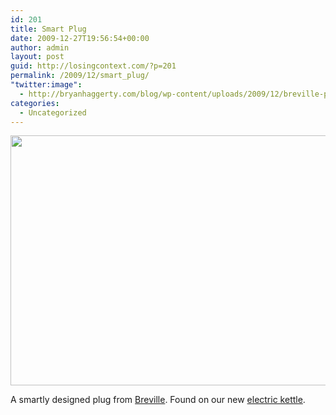 ```yaml
---
id: 201
title: Smart Plug
date: 2009-12-27T19:56:54+00:00
author: admin
layout: post
guid: http://losingcontext.com/?p=201
permalink: /2009/12/smart_plug/
"twitter:image":
  - http://bryanhaggerty.com/blog/wp-content/uploads/2009/12/breville-plug.jpg
categories:
  - Uncategorized
---
```

<img src="http://bryanhaggerty.com/blog/wp-content/uploads/2009/12/breville-plug.jpg" alt="" width="600" height="400" class="image-centered" />

A smartly designed plug from [Breville](http://breville.com). Found on our new [electric kettle](http://www.brevilleusa.com/tea/ikon-electric-kettle-1-7.html).